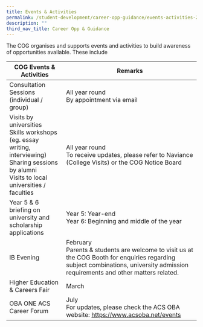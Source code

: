```yaml
---
title: Events & Activities
permalink: /student-development/career-opp-guidance/events-activities-2/
description: ""
third_nav_title: Career Opp & Guidance
---
```

The COG organises and supports events and activities to build awareness of opportunities available. These include

<table>
<thead>
  <tr>
    <th>COG Events &amp; Activities</th>
    <th>Remarks</th>
  </tr>
</thead>
<tbody>
  <tr>
    <td>Consultation Sessions (individual / group)</td>
    <td>All year round<br>By appointment via email</td>
  </tr>
  <tr>
    <td>Visits by universities<br>Skills workshops (eg. essay writing, interviewing)<br>Sharing sessions by alumni<br>Visits to local universities / faculties</td>
    <td>All year round<br>To receive updates, please refer to Naviance (College Visits) or the COG Notice Board</td>
  </tr>
  <tr>
    <td>Year 5 &amp; 6 briefing on university and scholarship applications</td>
    <td>Year 5: Year-end<br>Year 6: Beginning and middle of the year</td>
  </tr>
  <tr>
    <td>IB Evening</td>
    <td>February<br>Parents &amp; students are welcome to visit us at the COG Booth for enquiries regarding subject combinations, university admission requirements and other matters related.</td>
  </tr>
  <tr>
    <td>Higher Education &amp; Careers Fair</td>
    <td>March</td>
  </tr>
  <tr>
    <td>OBA ONE ACS Career Forum</td>
    <td>July<br>For updates, please check the ACS OBA website:  <a href="https://www.acsoba.net/events">https://www.acsoba.net/events</a></td>
  </tr>
</tbody>
</table>